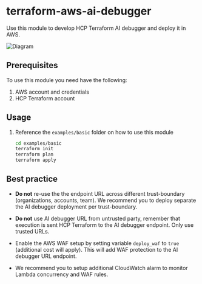 # terraform-aws-ai-debugger

Use this module to develop HCP Terraform AI debugger and deploy it in AWS.

![Diagram](./images/arch.png)

## Prerequisites

To use this module you need have the following:

1. AWS account and credentials
1. HCP Terraform account

## Usage

1. Reference the `examples/basic` folder on how to use this module

    ```sh
    cd examples/basic
    terraform init
    terraform plan
    terraform apply
    ```

## Best practice

* **Do not** re-use the the endpoint URL across different trust-boundary (organizations, accounts, team). We recommend you to deploy separate the AI debugger deployment per trust-boundary.

* **Do not** use AI debugger URL from untrusted party, remember that execution is sent HCP Terraform to the AI debugger endpoint. Only use trusted URLs.

* Enable the AWS WAF setup by setting variable `deploy_waf` to `true` (additional cost will apply). This will add WAF protection to the AI debugger URL endpoint.

* We recommend you to setup additional CloudWatch alarm to monitor Lambda concurrency and WAF rules.

